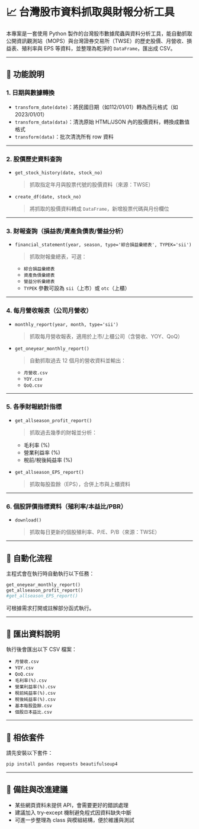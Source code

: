 
# 📈 台灣股市資料抓取與財報分析工具

本專案是一套使用 Python 製作的台灣股市數據爬蟲與資料分析工具，能自動抓取公開資訊觀測站（MOPS）與台灣證券交易所（TWSE）的歷史股價、月營收、損益表、殖利率與 EPS 等資料，並整理為乾淨的 `DataFrame`，匯出成 CSV。

---

## 📌 功能說明

### 1. 日期與數據轉換
- `transform_date(date)`：將民國日期（如112/01/01）轉為西元格式（如2023/01/01）
- `transform_data(data)`：清洗原始 HTML/JSON 內的股價資料，轉換成數值格式
- `transform(data)`：批次清洗所有 row 資料

---

### 2. 股價歷史資料查詢
- `get_stock_history(date, stock_no)`  
  > 抓取指定年月與股票代號的股價資料（來源：TWSE）

- `create_df(date, stock_no)`  
  > 將抓取的股價資料轉成 `DataFrame`，新增股票代碼與月份欄位

---

### 3. 財報查詢（損益表/資產負債表/營益分析）
- `financial_statement(year, season, type='綜合損益彙總表', TYPEK='sii')`  
  > 抓取財報彙總表，可選：
  - `綜合損益彙總表`
  - `資產負債彙總表`
  - `營益分析彙總表`
  - `TYPEK` 參數可設為 `sii`（上市）或 `otc`（上櫃）

---

### 4. 每月營收報表（公司月營收）
- `monthly_report(year, month, type='sii')`  
  > 抓取每月營收報表，適用於上市/上櫃公司（含營收、YOY、QoQ）

- `get_oneyear_monthly_report()`  
  > 自動抓取過去 12 個月的營收資料並輸出：
  - `月營收.csv`
  - `YOY.csv`
  - `QoQ.csv`

---

### 5. 各季財報統計指標
- `get_allseason_profit_report()`  
  > 抓取過去幾季的財報並分析：
  - 毛利率 (%)
  - 營業利益率 (%)
  - 稅前/稅後純益率 (%)

- `get_allseason_EPS_report()`  
  > 抓取每股盈餘（EPS），合併上市與上櫃資料

---

### 6. 個股評價指標資料（殖利率/本益比/PBR）
- `download()`  
  > 抓取每日更新的個股殖利率、P/E、P/B（來源：TWSE）

---

## 🔁 自動化流程

主程式會在執行時自動執行以下任務：
```python
get_oneyear_monthly_report()
get_allseason_profit_report()
#get_allseason_EPS_report()
```

可根據需求打開或註解部分函式執行。

---

## 💾 匯出資料說明

執行後會匯出以下 CSV 檔案：
- `月營收.csv`
- `YOY.csv`
- `QoQ.csv`
- `毛利率(%).csv`
- `營業利益率(%).csv`
- `稅前純益率(%).csv`
- `稅後純益率(%).csv`
- `基本每股盈餘.csv`
- `個股日本益比.csv`

---

## 🔧 相依套件

請先安裝以下套件：
```bash
pip install pandas requests beautifulsoup4
```

---

## 📝 備註與改進建議

- 某些網頁資料未提供 API，會需要更好的錯誤處理
- 建議加入 try-except 機制避免程式因資料缺失中斷
- 可進一步整理為 class 與模組結構，便於維護與測試
